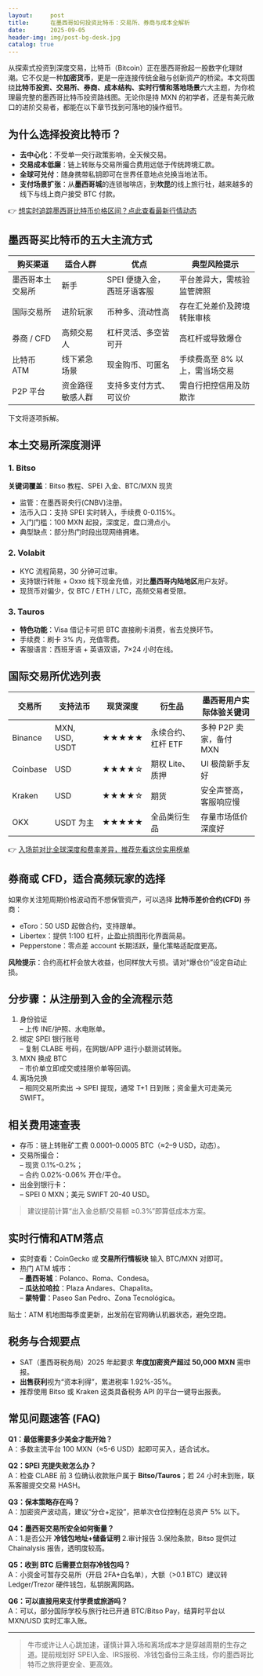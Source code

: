 ```yaml
---
layout:     post
title:      在墨西哥如何投资比特币：交易所、券商与成本全解析
date:       2025-09-05
header-img: img/post-bg-desk.jpg
catalog: true
---
```


从探索式投资到深度交易，比特币（Bitcoin）正在墨西哥掀起一股数字化理财潮。它不仅是一种**加密货币**，更是一座连接传统金融与创新资产的桥梁。本文将围绕**比特币投资、交易所、券商、成本结构、实时行情和落地场景**六大主题，为你梳理最完整的墨西哥比特币投资路线图。无论你是持 MXN 的初学者，还是有美元敞口的进阶交易者，都能在以下章节找到可落地的操作细节。

## 为什么选择投资比特币？

- **去中心化**：不受单一央行政策影响，全天候交易。
- **交易成本低廉**：链上转账与交易所撮合费用远低于传统跨境汇款。
- **全球可兑付**：随身携带私钥即可在世界任意地点兑换当地法币。
- **支付场景扩张**：从**墨西哥城**的连锁咖啡店，到**坎昆**的线上旅行社，越来越多的线下与线上商户接受 BTC 付款。

👉 [想实时追踪墨西哥比特币价格区间？点此查看最新行情动态](https://okxdog.com/)

## 墨西哥买比特币的五大主流方式

| 购买渠道 | 适合人群 | 优点 | 典型风险提示 |
| --- | --- | --- | --- |
| 墨西哥本土交易所 | 新手 | SPEI 便捷入金，西班牙语客服 | 平台差异大，需核验监管牌照 |
| 国际交易所 | 进阶玩家 | 币种多、流动性高 | 存在汇兑差价及跨境转账审核 |
| 券商 / CFD | 高频交易人 | 杠杆灵活、多空皆可开 | 高杠杆或导致爆仓 |
| 比特币 ATM | 线下紧急场景 | 现金购币、可匿名 | 手续费高至 8% 以上，需当场交易 |
| P2P 平台 | 资金路径敏感人群 | 支持多支付方式、可议价 | 需自行把控信用及防欺诈 |

下文将逐项拆解。

## 本土交易所深度测评

### 1. Bitso  
**关键词覆盖**：Bitso 教程、SPEI 入金、BTC/MXN 现货  
- 监管：在墨西哥央行(CNBV)注册。  
- 法币入口：支持 SPEI 实时转入，手续费 0-0.115%。  
- 入门门槛：100 MXN 起投，深度足，盘口滑点小。  
- 典型缺点：部分热门时段出现网络拥堵。

### 2. Volabit  
- KYC 流程简易，30 分钟可过审。  
- 支持银行转账 + Oxxo 线下现金充值，对比**墨西哥内陆地区**用户友好。  
- 现货币对偏少，仅 BTC / ETH / LTC，高频交易者受限。

### 3. Tauros  
- **特色功能**：Visa 借记卡可把 BTC 直接刷卡消费，省去兑换环节。  
- 手续费：刷卡 3% 内，充值零费。  
- 客服语言：西班牙语 + 英语双语，7×24 小时在线。

## 国际交易所优选列表

| 交易所 | 支持法币 | 现货深度 | 衍生品 | 墨西哥用户实际体验关键词 |
| --- | --- | --- | --- | --- |
| Binance | MXN, USD, USDT | ★★★★★ | 永续合约、杠杆 ETF | 多种 P2P 卖家，备付 MXN |
| Coinbase | USD | ★★★★☆ | 期权 Lite、质押 | UI 极简新手友好 |
| Kraken | USD | ★★★★☆ | 期货 | 安全声誉高，客服响应慢 |
| OKX | USDT 为主 | ★★★★★ | 全品类衍生品 | 存量市场低价深度好 |

👉 [入场前对比全球深度和费率差异，推荐先看这份实用榜单](https://okxdog.com/)

## 券商或 CFD，适合高频玩家的选择

如果你关注短周期价格波动而不想保管资产，可以选择 **比特币差价合约(CFD)** 券商：

- eToro：50 USD 起做合约，支持跟单。  
- Libertex：提供 1:100 杠杆，止盈止损图形化界面简易。  
- Pepperstone：零点差 account 长期活跃，量化策略适配度更高。  

**风险提示**：合约高杠杆会放大收益，也同样放大亏损。请对“爆仓价”设定自动止损。

## 分步骤：从注册到入金的全流程示范

1. 身份验证  
   – 上传 INE/护照、水电账单。  
2. 绑定 SPEI 银行账号  
   – 复制 CLABE 号码，在网银/APP 进行小额测试转账。  
3. MXN 换成 BTC  
   – 市价单立即成交或挂限价单等回调。  
4. 离场兑换  
   – 相同交易所卖出 → SPEI 提现，通常 T+1 日到账；资金量大可走美元 SWIFT。  

## 相关费用速查表

- 存币：链上转账矿工费 0.0001–0.0005 BTC（≈2–9 USD，动态）。  
- 交易所撮合：  
  – 现货 0.1%-0.2%；  
  – 合约 0.02%-0.06% 开仓/平仓。  
- 出金到银行卡：  
  – SPEI 0 MXN；美元 SWIFT 20-40 USD。  

> 建议提前计算“出入金总额/交易额 ≥0.3%”即算低成本方案。

## 实时行情和ATM落点

- 实时查看：CoinGecko 或 **交易所行情板块** 输入 BTC/MXN 对即可。  
- 热门 ATM 城市：  
  – **墨西哥城**：Polanco、Roma、Condesa。  
  – **瓜达拉哈拉**：Plaza Andares、Chapalita。  
  – **蒙特雷**：Paseo San Pedro、Zona Tecnológica。  

贴士：ATM 机地图每季度更新，出发前在官网确认机器状态，避免空跑。

## 税务与合规要点

- SAT（墨西哥税务局）2025 年起要求 **年度加密资产超过 50,000 MXN** 需申报。  
- **出售获利**视为“资本利得”，累进税率 1.92%-35%。  
- 推荐使用 Bitso 或 Kraken 这类具备税务 API 的平台一键导出报表。

## 常见问题速答 (FAQ)

**Q1：最低需要多少美金才能开始？**  
A：多数主流平台 100 MXN（≈5-6 USD）起即可买入，适合试水。

**Q2：SPEI 充提失败怎么办？**  
A：检查 CLABE 前 3 位确认收款账户属于 **Bitso/Tauros**；若 24 小时未到账，联系客服提交交易 HASH。

**Q3：保本策略存在吗？**  
A：加密资产波动高，建议“分仓+定投”，把单次仓位控制在总资产 5% 以下。

**Q4：墨西哥交易所安全如何衡量？**  
A：1.是否公开 **冷钱包地址+储备证明** 2.审计报告 3.保险条款，Bitso 提供过 Chainalysis 报告，透明度较高。

**Q5：收到 BTC 后需要立刻存冷钱包吗？**  
A：小资金可暂存交易所（开启 2FA+白名单），大额（>0.1 BTC）建议转 Ledger/Trezor 硬件钱包，私钥脱离网路。

**Q6：可以直接用来支付学费或旅游吗？**  
A：可以，部分国际学校与旅行社已开通 BTC/Bitso Pay，结算时平台以 MXN/USD 实时汇率入账。

---

> 牛市或许让人心跳加速，谨慎计算入场和离场成本才是穿越周期的生存之道。提前规划好 SPEI入金、IRS报税、冷钱包备份三条主线，你的墨西哥比特币之旅将更安全、更高效。